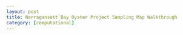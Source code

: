 ```yaml
---
layout: post
title: Narragansett Bay Oyster Project Sampling Map Walkthrough
category: [computational]
---
```


## 